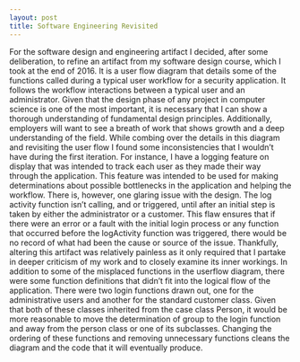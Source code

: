 ```yaml
---
layout: post
title: Software Engineering Revisited
---
```


For the software design and engineering artifact I decided, after some deliberation, to refine an artifact from my software design course, which I took at the end of 2016. It is a user flow diagram that details some of the functions called during a typical user workflow for a security application. It follows the workflow interactions between a typical user and an administrator. Given that the design phase of any project in computer science is one of the most important, it is necessary that I can show a thorough understanding of fundamental design principles. Additionally, employers will want to see a breath of work that shows growth and a deep understanding of the field. 
While combing over the details in this diagram and revisiting the user flow I found some inconsistencies that I wouldn’t have during the first iteration. For instance, I have a logging feature on display that was intended to track each user as they made their way through the application. This feature was intended to be used for making determinations about possible bottlenecks in the application and helping the workflow. There is, however, one glaring issue with the design. The log activity function isn’t calling, and or triggered, until after an initial step is taken by either the administrator or a customer. This flaw ensures that if there were an error or a fault with the initial login process or any function that occurred before the logActivity function was triggered, there would be no record of what had been the cause or source of the issue. Thankfully, altering this artifact was relatively painless as it only required that I partake in deeper criticism of my work and to closely examine its inner workings. 
In addition to some of the misplaced functions in the userflow diagram, there were some function definitions that didn’t fit into the logical flow of the application. There were two login functions drawn out, one for the administrative users and another for the standard customer class. Given that both of these classes inherited from the case class Person, it would be more reasonable to move the determination of group to the login function and away from the person class or one of its subclasses. Changing the ordering of these functions and removing unnecessary functions cleans the diagram and the code that it will eventually produce. 
